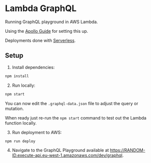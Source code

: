 # Lambda GraphQL

Running GraphQL playground in AWS Lambda.

Using the [Apollo Guide](https://www.apollographql.com/docs/apollo-server/deployment/lambda/) for setting this up.

Deployments done with [Serverless](https://www.serverless.com/).

## Setup

1. Install dependencies:

```bash
npm install
```

2. Run locally:

```bash
npm start
```

You can now edit the `.graphql-data.json` file to adjust the query or mutation. 

When ready just re-run the `npm start` command to test out the Lambda function locally.

3. Run deployment to AWS:

```bash
npm run deploy
```

4. Navigate to the GraphQL Playground available at https://RANDOM-ID.execute-api.eu-west-1.amazonaws.com/dev/graphql.
